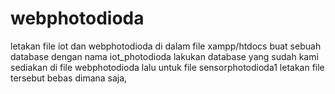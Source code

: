 # webphotodioda

letakan file iot dan webphotodioda di dalam file xampp/htdocs
buat sebuah database dengan nama iot_photodioda
lakukan database yang sudah kami sediakan di file webphotodioda
lalu untuk file sensorphotodioda1 letakan file tersebut bebas dimana saja, 
